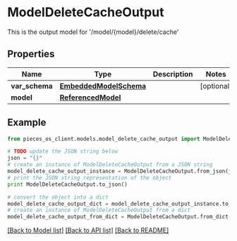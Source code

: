 # ModelDeleteCacheOutput

This is the output model for '/model/{model}/delete/cache'

## Properties
Name | Type | Description | Notes
------------ | ------------- | ------------- | -------------
**var_schema** | [**EmbeddedModelSchema**](EmbeddedModelSchema.md) |  | [optional] 
**model** | [**ReferencedModel**](ReferencedModel.md) |  | 

## Example

```python
from pieces_os_client.models.model_delete_cache_output import ModelDeleteCacheOutput

# TODO update the JSON string below
json = "{}"
# create an instance of ModelDeleteCacheOutput from a JSON string
model_delete_cache_output_instance = ModelDeleteCacheOutput.from_json(json)
# print the JSON string representation of the object
print ModelDeleteCacheOutput.to_json()

# convert the object into a dict
model_delete_cache_output_dict = model_delete_cache_output_instance.to_dict()
# create an instance of ModelDeleteCacheOutput from a dict
model_delete_cache_output_from_dict = ModelDeleteCacheOutput.from_dict(model_delete_cache_output_dict)
```
[[Back to Model list]](../README.md#documentation-for-models) [[Back to API list]](../README.md#documentation-for-api-endpoints) [[Back to README]](../README.md)


